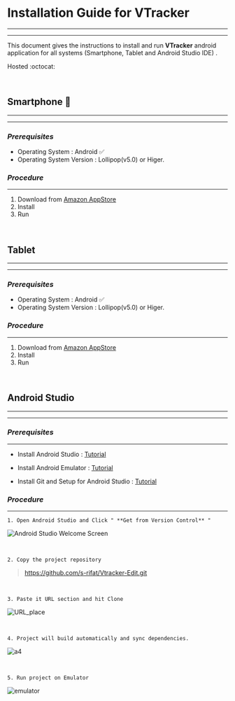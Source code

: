 <!--Heading -->

# Installation Guide for **VTracker**

***
***



This document gives the instructions to install and run **VTracker** android application for all systems (Smartphone, Tablet and Android Studio IDE) . 

Hosted :octocat:

<br>

## Smartphone :large_blue_circle:
---
---

### *Prerequisites*
* Operating System : Android :white_check_mark:
* Operating System Version : Lollipop(v5.0) or Higer. 

### _Procedure_
---
1. Download from [Amazon AppStore](https://www.google.com)
1. Install
1. Run

<br>

## Tablet
---
---

### *Prerequisites*
* Operating System : Android :white_check_mark:
* Operating System Version : Lollipop(v5.0) or Higer. 

### _Procedure_
---
1. Download from [Amazon AppStore](https://www.google.com)
1. Install
1. Run

<br>

## Android Studio
***
***

### *Prerequisites*
---
* Install Android Studio : [Tutorial](https://developer.android.com/studio/install)
 
* Install Android Emulator : [Tutorial](https://developer.android.com/studio/run/emulator)
 
* Install Git and Setup for Android Studio : [Tutorial](https://stackoverflow.com/questions/37093723/how-to-add-an-android-studio-project-to-github)
 


### _Procedure_
---
```
1. Open Android Studio and Click " **Get from Version Control** "
```
![Android Studio Welcome Screen](https://user-images.githubusercontent.com/24709603/93721433-244d0800-fbb2-11ea-8fb5-73c3463d9806.png)

<br>

```
2. Copy the project repository 
```
> https://github.com/s-rifat/Vtracker-Edit.git

<br>

```
3. Paste it URL section and hit Clone
```

![URL_place](https://user-images.githubusercontent.com/24709603/93721473-60806880-fbb2-11ea-867d-0ceb4e2065c2.png)


<br>

```
4. Project will build automatically and sync dependencies.
```

![a4](https://user-images.githubusercontent.com/24709603/93721474-61b19580-fbb2-11ea-9db3-04dabd9fdda9.png)

<br>

```
5. Run project on Emulator
```
![emulator](https://user-images.githubusercontent.com/24709603/93721480-6413ef80-fbb2-11ea-968a-49e31b85edf3.png)

